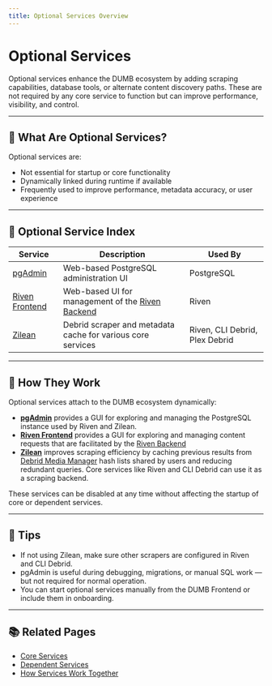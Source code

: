 ```yaml
---
title: Optional Services Overview
---
```


# Optional Services

Optional services enhance the DUMB ecosystem by adding scraping capabilities, database tools, or alternate content discovery paths. These are not required by any core service to function but can improve performance, visibility, and control.

---

## 🧩 What Are Optional Services?

Optional services are:

* Not essential for startup or core functionality
* Dynamically linked during runtime if available
* Frequently used to improve performance, metadata accuracy, or user experience

---

## 🧱 Optional Service Index

| Service                           | Description                                                 | Used By                        |
| --------------------------------- | ----------------------------------------------------------- | ------------------------------ |
| [pgAdmin](../optional/pgadmin.md) | Web-based PostgreSQL administration UI                      | PostgreSQL                     |
| [Riven Frontend](../optional/riven-frontend.md) | Web-based UI for management of the [Riven Backend](../core/riven-backend.md) | Riven |
| [Zilean](../optional/zilean.md)   | Debrid scraper and metadata cache for various core services | Riven, CLI Debrid, Plex Debrid |

---

## 🔗 How They Work

Optional services attach to the DUMB ecosystem dynamically:

* **[pgAdmin](../optional/pgadmin.md)** provides a GUI for exploring and managing the PostgreSQL instance used by Riven and Zilean.
* **[Riven Frontend](../optional/riven-frontend.md)** provides a GUI for exploring and managing content requests that are facilitated by the [Riven Backend](../core/riven-backend.md)
* **[Zilean](../optional/zilean.md)** improves scraping efficiency by caching previous results from [Debrid Media Manager](https://debridmediamanager.com/) hash lists shared by users and reducing redundant queries. Core services like Riven and CLI Debrid can use it as a scraping backend.


These services can be disabled at any time without affecting the startup of core or dependent services.

---

## 🧠 Tips

* If not using Zilean, make sure other scrapers are configured in Riven and CLI Debrid.
* pgAdmin is useful during debugging, migrations, or manual SQL work — but not required for normal operation.
* You can start optional services manually from the DUMB Frontend or include them in onboarding.

---

## 📚 Related Pages

* [Core Services](../core/index.md)
* [Dependent Services](../dependent/index.md)
* [How Services Work Together](../index.md#-how-the-services-work-together)
